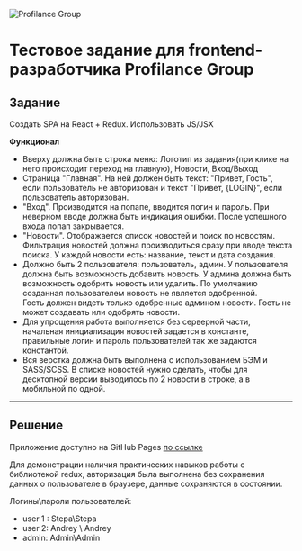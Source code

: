 ![Profilance Group](https://static.tildacdn.com/tild3638-3338-4136-b038-313132306438/Group_640.svg "Profilance Group")

# Тестовое задание для frontend-разработчика Profilance Group

## Задание

Создать SPA на React + Redux. Использовать JS/JSX  

__Функционал__

- Вверху должна быть строка меню: Логотип из задания(при клике на него происходит переход на главную), Новости, Вход/Выход
- Страница "Главная". На ней должен быть текст: "Привет, Гость", если пользователь не авторизован и текст "Привет, {LOGIN}", если пользователь авторизован.
- "Вход". Производится на попапе, вводится логин и пароль. При неверном вводе должна быть индикация ошибки. После успешного входа попап закрывается.
- "Новости". Отображается список новостей и поиск по новостям. Фильтрация новостей должна производиться сразу при вводе текста поиска. У каждой новости есть: название, текст и дата создания.
- Должно быть 2 пользователя: пользователь, админ. 
У пользователя должна быть возможность добавить новость. У админа должна быть возможность одобрить новость или удалить. По умолчанию созданная пользователем новость не является одобренной.   
Гость должен видеть только одобренные админом новости. Гость не может создавать или одобрять новости.  
- Для упрощения работа выполняется без серверной части, начальная инициализация новостей задается в константе, правильные логин и пароль пользователей так же задаются константой.  
- Вся верстка должна быть выполнена с использованием БЭМ и SASS/SCSS. В списке новостей нужно сделать, чтобы для десктопной версии выводилось по 2 новости в строке, а в мобильной по одной.
  
---
## Решение
 
Приложение доступно на GitHub Pages [по ссылке](https://ting-sk.github.io/profilance_test/)

Для демонстрации наличия практических навыков работы с библиотекой redux, авторизация была выполнена без сохранения данных о пользователе в браузере, данные сохраняются в состоянии. 

Логины\пароли пользователей:
- user 1 : Stepa\Stepa
- user 2: Andrey \ Andrey
- admin: Admin\Admin


